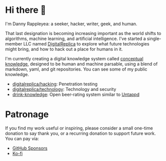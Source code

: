 # Hi there 👋
I'm Danny Rappleyea: a seeker, hacker, writer, geek, and human.

That last designation is becoming increasing important as the world shifts to algorithms, machine learning, and artificial intelligence. I've started a single-member LLC named [DigitalReplica](https://github.com/digitalreplica) to explore what future technologies might bring, and how to hack out a place for humans in it. 

I'm currently creating a digital knowledge system called [conceptual knowledge](https://github.com/digitalreplica/conceptual-knowledge), designed to be human and machine parsable, using a blend of markdown, yaml, and git repositories. You can see some of my public knowledge. 

* [digitalreplica/hacking](https://github.com/digitalreplica/hacking): Penetration testing
* [digitalreplica/technology](https://github.com/digitalreplica/technology): Technology and security
* [drink-knowledge](https://github.com/dannyrappleyea/drink-knowledge): Open beer-rating system similar to [Untappd](https://untappd.com/)

# Patronage
If you find my work useful or inspiring, please consider a small one-time donation to say thank you, or a recurring donation to support future work. You can pay via:
* [GitHub Sponsors](https://github.com/sponsors/digitalreplica)
* [Ko-fi](https://ko-fi.com/digitalreplica)
